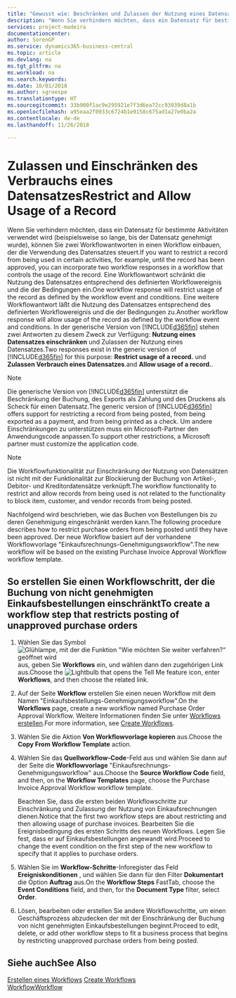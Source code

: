 ```yaml
---
title: "Gewusst wie: Beschränken und Zulassen der Nutzung eines Datensatzes | Microsoft Docs"
description: "Wenn Sie verhindern möchten, dass ein Datensatz für bestimmte Aktivitäten verwendet wird (beispielsweise so lange, bis der Datensatz genehmigt wurde), können Sie zwei Workflowantworten in einen Workflow einbauen, der die Verwendung des Datensatzes steuert."
services: project-madeira
documentationcenter: 
author: SorenGP
ms.service: dynamics365-business-central
ms.topic: article
ms.devlang: na
ms.tgt_pltfrm: na
ms.workload: na
ms.search.keywords: 
ms.date: 10/01/2018
ms.author: sgroespe
ms.translationtype: HT
ms.sourcegitcommit: 33b900f1ac9e295921e7f3d6ea72cc93939d8a1b
ms.openlocfilehash: a95eaa2f0933c6724b1e9158c675ad1a27e0ba2a
ms.contentlocale: de-de
ms.lasthandoff: 11/26/2018

---
```

# <a name="restrict-and-allow-usage-of-a-record"></a><span data-ttu-id="3259b-103">Zulassen und Einschränken des Verbrauchs eines Datensatzes</span><span class="sxs-lookup"><span data-stu-id="3259b-103">Restrict and Allow Usage of a Record</span></span>
<span data-ttu-id="3259b-104">Wenn Sie verhindern möchten, dass ein Datensatz für bestimmte Aktivitäten verwendet wird (beispielsweise so lange, bis der Datensatz genehmigt wurde), können Sie zwei Workflowantworten in einen Workflow einbauen, der die Verwendung des Datensatzes steuert.</span><span class="sxs-lookup"><span data-stu-id="3259b-104">If you want to restrict a record from being used in certain activities, for example, until the record has been approved, you can incorporate two workflow responses in a workflow that controls the usage of the record.</span></span> <span data-ttu-id="3259b-105">Eine Workflowantwort schränkt die Nutzung des Datensatzes entsprechend des definierten Workflowereignis und die der Bedingungen ein.</span><span class="sxs-lookup"><span data-stu-id="3259b-105">One workflow response will restrict usage of the record as defined by the workflow event and conditions.</span></span> <span data-ttu-id="3259b-106">Eine weitere Workflowantwort läßt die Nutzung des Datensatzes entsprechend des definierten Workflowereignis und die der Bedingungen zu.</span><span class="sxs-lookup"><span data-stu-id="3259b-106">Another workflow response will allow usage of the record as defined by the workflow event and conditions.</span></span> <span data-ttu-id="3259b-107">In der generische Version von [!INCLUDE[d365fin](includes/d365fin_md.md)] stehen zwei Antworten zu diesem Zweck zur Verfügung: **Nutzung eines Datensatzes einschränken** und Zulassen der Nutzung eines Datensatzes.</span><span class="sxs-lookup"><span data-stu-id="3259b-107">Two responses exist in the generic version of [!INCLUDE[d365fin](includes/d365fin_md.md)] for this purpose: **Restrict usage of a record.**</span></span> <span data-ttu-id="3259b-108">und **Zulassen Verbrauch eines Datensatzes**.</span><span class="sxs-lookup"><span data-stu-id="3259b-108">and **Allow usage of a record.**.</span></span>

> [!NOTE]  
>  <span data-ttu-id="3259b-109">Die generische Version von [!INCLUDE[d365fin](includes/d365fin_md.md)] unterstützt die Beschränkung der Buchung, des Exports als Zahlung und des Druckens als Scheck für einen Datensatz.</span><span class="sxs-lookup"><span data-stu-id="3259b-109">The generic version of [!INCLUDE[d365fin](includes/d365fin_md.md)] offers support for restricting a record from being posted, from being exported as a payment, and from being printed as a check.</span></span> <span data-ttu-id="3259b-110">Um andere Einschränkungen zu unterstützen muss ein Microsoft-Partner den Anwendungscode anpassen.</span><span class="sxs-lookup"><span data-stu-id="3259b-110">To support other restrictions, a Microsoft partner must customize the application code.</span></span>  

> [!NOTE]  
>  <span data-ttu-id="3259b-111">Die Workflowfunktionalität zur Einschränkung der Nutzung von Datensätzen ist nicht mit der Funktionalität zur Blockierung der Buchung von Artikel-, Debitor- und Kreditordatensätze verknüpft.</span><span class="sxs-lookup"><span data-stu-id="3259b-111">The workflow functionality to restrict and allow records from being used is not related to the functionality to block item, customer, and vendor records from being posted.</span></span>

<span data-ttu-id="3259b-112">Nachfolgend wird beschrieben, wie das Buchen von Bestellungen bis zu deren Genehmigung eingeschränkt werden kann.</span><span class="sxs-lookup"><span data-stu-id="3259b-112">The following procedure describes how to restrict purchase orders from being posted until they have been approved.</span></span> <span data-ttu-id="3259b-113">Der neue Workflow basiert auf der vorhandene Workflowvorlage "Einkaufsrechnungs-Genehmigungsworkflow".</span><span class="sxs-lookup"><span data-stu-id="3259b-113">The new workflow will be based on the existing Purchase Invoice Approval Workflow workflow template.</span></span>  

## <a name="to-create-a-workflow-step-that-restricts-posting-of-unapproved-purchase-orders"></a><span data-ttu-id="3259b-114">So erstellen Sie einen Workflowschritt, der die Buchung von nicht genehmigten Einkaufsbestellungen einschränkt</span><span class="sxs-lookup"><span data-stu-id="3259b-114">To create a workflow step that restricts posting of unapproved purchase orders</span></span>  
1. <span data-ttu-id="3259b-115">Wählen Sie das Symbol ![Glühlampe, mit der die Funktion "Wie möchten Sie weiter verfahren?“ geöffnet wird](media/ui-search/search_small.png "Wie möchten Sie weiter verfahren?") aus, geben Sie **Workflows** ein, und wählen dann den zugehörigen Link aus.</span><span class="sxs-lookup"><span data-stu-id="3259b-115">Choose the ![Lightbulb that opens the Tell Me feature](media/ui-search/search_small.png "Tell me what you want to do") icon, enter **Workflows**, and then choose the related link.</span></span>  
2. <span data-ttu-id="3259b-116">Auf der Seite **Workflow** erstellen Sie einen neuen Workflow mit dem Namen "Einkaufsbestellungs-Genehmigungsworkflow".</span><span class="sxs-lookup"><span data-stu-id="3259b-116">On the **Workflows** page, create a new workflow named Purchase Order Approval Workflow.</span></span> <span data-ttu-id="3259b-117">Weitere Informationen finden Sie unter [Workflows erstellen](across-how-to-create-workflows.md).</span><span class="sxs-lookup"><span data-stu-id="3259b-117">For more information, see [Create Workflows](across-how-to-create-workflows.md).</span></span>  
3. <span data-ttu-id="3259b-118">Wählen Sie die Aktion **Von Workflowvorlage kopieren** aus.</span><span class="sxs-lookup"><span data-stu-id="3259b-118">Choose the **Copy From Workflow Template** action.</span></span>  
4. <span data-ttu-id="3259b-119">Wählen Sie das **Quellworkflow-Code**-Feld aus und wählen Sie dann auf der Seite die **Workflowvorlage** "Einkaufsrechnungs-Genehmigungsworkflow" aus.</span><span class="sxs-lookup"><span data-stu-id="3259b-119">Choose the **Source Workflow Code** field, and then, on the **Workflow Templates** page, choose the Purchase Invoice Approval Workflow workflow template.</span></span>  

     <span data-ttu-id="3259b-120">Beachten Sie, dass die ersten beiden Workflowschritte zur Einschränkung und Zulassung der Nutzung von Einkaufsrechnungen dienen.</span><span class="sxs-lookup"><span data-stu-id="3259b-120">Notice that the first two workflow steps are about restricting and then allowing usage of purchase invoices.</span></span> <span data-ttu-id="3259b-121">Bearbeiten Sie die Ereignisbedingung des ersten Schritts des neuen Workflows. Legen Sie fest, dass er auf Einkaufsbestellungen angewandt wird.</span><span class="sxs-lookup"><span data-stu-id="3259b-121">Proceed to change the event condition on the first step of the new workflow to specify that it applies to purchase orders.</span></span>  
5. <span data-ttu-id="3259b-122">Wählen Sie im **Workflow-Schritte**-Inforegister das Feld **Ereigniskonditionen** , und wählen Sie dann für den Filter **Dokumentart** die Option **Auftrag** aus.</span><span class="sxs-lookup"><span data-stu-id="3259b-122">On the **Workflow Steps** FastTab, choose the **Event Conditions** field, and then, for the **Document Type** filter, select **Order**.</span></span>  
6. <span data-ttu-id="3259b-123">Lösen, bearbeiten oder erstellen Sie andere Workflowschritte, um einen Geschäftsprozess abzudecken der mit der Einschränkung der Buchung von nicht genehmigten Einkaufsbestellungen beginnt.</span><span class="sxs-lookup"><span data-stu-id="3259b-123">Proceed to edit, delete, or add other workflow steps to fit a business process that begins by restricting unapproved purchase orders from being posted.</span></span>  

## <a name="see-also"></a><span data-ttu-id="3259b-124">Siehe auch</span><span class="sxs-lookup"><span data-stu-id="3259b-124">See Also</span></span>  
<span data-ttu-id="3259b-125">[Erstellen eines Workflows](across-how-to-create-workflows.md) </span><span class="sxs-lookup"><span data-stu-id="3259b-125">[Create Workflows](across-how-to-create-workflows.md) </span></span>  
[<span data-ttu-id="3259b-126">Workflow</span><span class="sxs-lookup"><span data-stu-id="3259b-126">Workflow</span></span>](across-workflow.md)   

